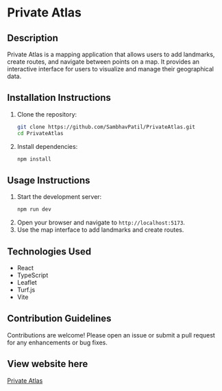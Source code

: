 # Private Atlas

## Description
Private Atlas is a mapping application that allows users to add landmarks, create routes, and navigate between points on a map. It provides an interactive interface for users to visualize and manage their geographical data.

## Installation Instructions
1. Clone the repository:
   ```bash
   git clone https://github.com/SambhavPatil/PrivateAtlas.git
   cd PrivateAtlas
   ```
2. Install dependencies:
   ```bash
   npm install
   ```

## Usage Instructions
1. Start the development server:
   ```bash
   npm run dev
   ```
2. Open your browser and navigate to `http://localhost:5173`.
3. Use the map interface to add landmarks and create routes.

## Technologies Used
- React
- TypeScript
- Leaflet
- Turf.js
- Vite

## Contribution Guidelines
Contributions are welcome! Please open an issue or submit a pull request for any enhancements or bug fixes.

## View website here
[Private Atlas](https://private-atlas-nmaylrbkc-sambhav-patils-projects.vercel.app)


